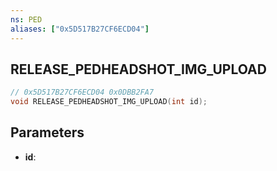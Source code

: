 ```yaml
---
ns: PED
aliases: ["0x5D517B27CF6ECD04"]
---
```

## RELEASE_PEDHEADSHOT_IMG_UPLOAD

```c
// 0x5D517B27CF6ECD04 0x0DBB2FA7
void RELEASE_PEDHEADSHOT_IMG_UPLOAD(int id);
```


## Parameters
* **id**: 

